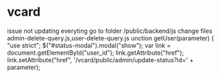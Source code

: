 # vcard

issue not updating everyting 
go to folder /public/backend/js
change files admin-delete-query.js,user-delete-query.js
unction getUser(parameter) {
    "use strict";
    $("#status-modal").modal("show");
    var link = document.getElementById("user_id");
    link.getAttribute("href");
    link.setAttribute("href", '/vcard/public/admin/update-status?id=' + parameter);
